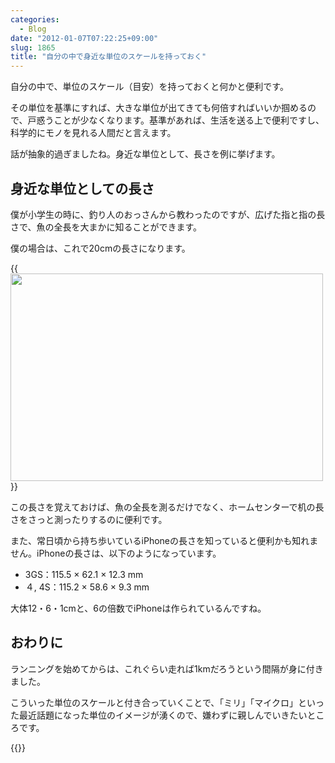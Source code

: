 ```yaml
---
categories:
  - Blog
date: "2012-01-07T07:22:25+09:00"
slug: 1865
title: "自分の中で身近な単位のスケールを持っておく"
---
```


自分の中で、単位のスケール（目安）を持っておくと何かと便利です。

その単位を基準にすれば、大きな単位が出てきても何倍すればいいか掴めるので、戸惑うことが少なくなります。基準があれば、生活を送る上で便利ですし、科学的にモノを見れる人間だと言えます。

話が抽象的過ぎましたね。身近な単位として、長さを例に挙げます。

## 身近な単位としての長さ

僕が小学生の時に、釣り人のおっさんから教わったのですが、広げた指と指の長さで、魚の全長を大まかに知ることができます。

僕の場合は、これで20cmの長さになります。

{{<img alt="" src="/images/2012/01/1865_1.jpg" width="500" height="332">}}

この長さを覚えておけば、魚の全長を測るだけでなく、ホームセンターで机の長さをさっと測ったりするのに便利です。

また、常日頃から持ち歩いているiPhoneの長さを知っていると便利かも知れません。iPhoneの長さは、以下のようになっています。

* 3GS：115.5 × 62.1 × 12.3 mm 
* ４, 4S：115.2 × 58.6 × 9.3 mm

大体12・6・1cmと、6の倍数でiPhoneは作られているんですね。

## おわりに

ランニングを始めてからは、これぐらい走れば1kmだろうという間隔が身に付きました。

こういった単位のスケールと付き合っていくことで、「ミリ」「マイクロ」といった最近話題になった単位のイメージが湧くので、嫌わずに親しんでいきたいところです。

{{<app id="423773637" title="Sense 体内感覚 1.1.1（無料）" src="http://a4.mzstatic.com/us/r1000/003/Purple/93/b9/1c/mzl.mvccwrtg.100x100-75.png">}}

